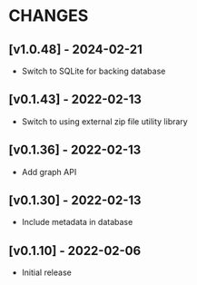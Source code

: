 # CHANGES

## [v1.0.48] - 2024-02-21

* Switch to SQLite for backing database

## [v0.1.43] - 2022-02-13

* Switch to using external zip file utility library

## [v0.1.36] - 2022-02-13

* Add graph API

## [v0.1.30] - 2022-02-13

* Include metadata in database

## [v0.1.10] - 2022-02-06

* Initial release